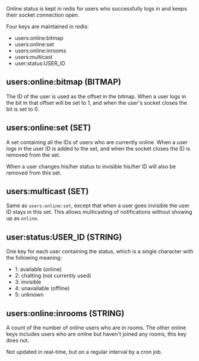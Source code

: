Online status is kept in redis for users who successfully logs in and keeps their socket connection open.

Four keys are maintained in redis:

* users:online:bitmap
* users:online:set
* users:online:inrooms
* users:multicast
* user:status:USER_ID

## users:online:bitmap (BITMAP)

The ID of the user is used as the offset in the bitmap. When a user logs in the bit in that offset will be set to 1,
and when the user's socket closes the bit is set to 0.

## users:online:set (SET)

A set containing all the IDs of users who are currently online. When a user logs in the user ID is added to the set, and
when the socket closes the ID is removed from the set.

When a user changes his/her status to invisible his/her ID will also be removed from this set. 

## users:multicast (SET)

Same as `users:online:set`, except that when a user goes invisible the user ID stays in this set. This allows 
multicasting of notifications without showing up as `online`.

## user:status:USER_ID (STRING)

One key for each user containing the status, which is a single character with the following meaning:

* 1: available (online)
* 2: chatting (not currently used)
* 3: invisible
* 4: unavailable (offline)
* 5: unknown

## users:online:inrooms (STRING)

A count of the number of online users who are in rooms. The other online keys includes users who are online but haven't 
joined any rooms, this key does not.

Not updated in real-time, but on a regular interval by a cron job.

